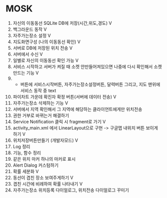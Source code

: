# MOSK

1. 자신의 이동동선 SQLite DB에 저장(시간,위도,경도) V
2. 백그라운드 동작 V
3. 자주가는장소 설정 V
4. 지도화면구성 (나의 이동동선 확인) V
5. 서버로 DB에 저장된 위치 전송 V
6. 서버에서 수신 V
7. 일별로 자신의 이동동선 확인 가능 V
8. 서비스 시작하고 서버가 켜질 때 소켓 안만들어져있으면 나중에 다시 확인해서 소켓만드는 기능 V
9. + 버튼에 서비스시작버튼, 자주가는장소설정버튼, 달력버튼 그리고, 지도 맨위에 서비스 동작 중 text
10. 파이차트 가운데 확진자 확정 버튼(서버에 데이터 전송) V
11. 자주가는장소 삭제하는 기능 V
12. 서버에서 지역 확인해서 그 지역에 해당하는 클라이언트에게만 위치전송
13. 권한 거부로 바뀌는거 해결하기
15. Service Notification 클릭 시 fragment로 가기 V
16. activity_main.xml 에서 LinearLayout으로 구현 -> 구글맵 내위치 버튼 보이게 하기 V
17. 위치저장버튼만들기 (개발자모드) V
18. Log 정리
19. 기능, 함수 정리
20. 같은 위치 마커 하나의 마커로 표시
21. Alert Dialog 커스텀하기
22. 확률 세분화 V
23. 동선이 겹친 장소 보여주게하기 V
24. 겹친 시간에 비례하여 확률 나타내기 V
25. 자주가는장소 위치등록 다이얼로그, 위치전송 다이얼로그 꾸미기
